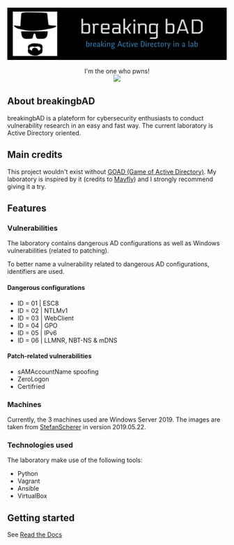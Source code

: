 ![](./.github/banner.png)

<p align="center">
  I'm the one who pwns!
  <br>
  <a href="https://twitter.com/intent/follow?screen_name=KenjiEndo15" title="Follow"><img src="https://img.shields.io/twitter/follow/KenjiEndo15?label=KenjiEndo&style=social"></a>
  <br>
</p>

## About breakingbAD
breakingbAD is a plateform for cybersecurity enthusiasts to conduct vulnerability research in an easy and fast way. The current laboratory is Active Directory oriented.

## Main credits
This project wouldn't exist without [GOAD (Game of Active Directory)](https://github.com/Orange-Cyberdefense/GOAD). My laboratory is inspired by it (credits to [Mayfly](https://github.com/Mayfly277)) and I strongly recommend giving it a try.

## Features
### Vulnerabilities
The laboratory contains dangerous AD configurations as well as Windows vulnerabilities (related to patching).

To better name a vulnerability related to dangerous AD configurations, identifiers are used.

#### Dangerous configurations
- ID = 01 | ESC8
- ID = 02 | NTLMv1
- ID = 03 | WebClient
- ID = 04 | GPO
- ID = 05 | IPv6
- ID = 06 | LLMNR, NBT-NS & mDNS

#### Patch-related vulnerabilities
- sAMAccountName spoofing
- ZeroLogon
- Certifried

### Machines
Currently, the 3 machines used are Windows Server 2019. The images are taken from [StefanScherer](https://app.vagrantup.com/StefanScherer/boxes/windows_2019/versions/2019.05.15) in version 2019.05.22.

### Technologies used
The laboratory make use of the following tools:

- Python
- Vagrant
- Ansible
- VirtualBox

## Getting started
See [Read the Docs](https://breakingbad.readthedocs.io/en/latest/index.html)

